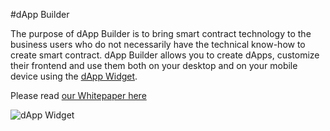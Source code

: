 #dApp Builder

The purpose of dApp Builder is to bring smart contract technology to the business users who do not necessarily have the technical know-how to create smart contract. dApp Builder allows you to create dApps, customize their frontend and use them both on your desktop and on your mobile device using the [dApp Widget](https://github.com/iBuildApp/dApp-Builder/tree/master/dApp%20Widget).

Please read [our Whitepaper here](https://github.com/iBuildApp/dApp-Builder/wiki/Whitepaper)

![dApp Widget](https://dapps.ibuildapp.com/images/scheme.png)